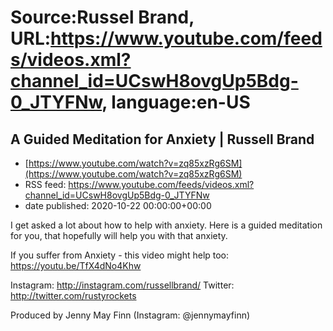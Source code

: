 # Source:Russel Brand, URL:https://www.youtube.com/feeds/videos.xml?channel_id=UCswH8ovgUp5Bdg-0_JTYFNw, language:en-US

## A Guided Meditation for Anxiety | Russell Brand
 - [https://www.youtube.com/watch?v=zq85xzRg6SM](https://www.youtube.com/watch?v=zq85xzRg6SM)
 - RSS feed: https://www.youtube.com/feeds/videos.xml?channel_id=UCswH8ovgUp5Bdg-0_JTYFNw
 - date published: 2020-10-22 00:00:00+00:00

I get asked a lot about how to help with anxiety. Here is a guided meditation for you, that hopefully will help you with that anxiety.

If you suffer from Anxiety - this video might help too: https://youtu.be/TfX4dNo4Khw

Instagram: http://instagram.com/russellbrand/
Twitter: http://twitter.com/rustyrockets

Produced by Jenny May Finn (Instagram: @jennymayfinn)


